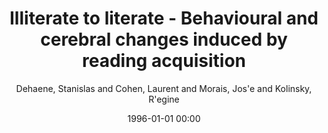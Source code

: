 ---
layout: post
title: Illiterate to literate - Behavioural and cerebral changes induced by reading acquisition

date: 1996-01-01 00:00
author: Dehaene, Stanislas and Cohen, Laurent and Morais, Jos\'e and Kolinsky, R\'egine
journal: Nature Reviews Neuroscience

link: https://doi.org/10.1038/nrn3924

year: 2015
---